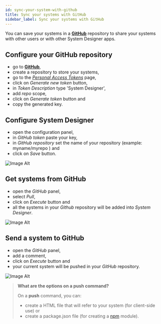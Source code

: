 ```yaml
---
id: sync-your-system-with-github
title: Sync your systems with GitHub
sidebar_label: Sync your systems with GitHub
---
```


You can save your systems in a **[GitHub](https://github.com)** repository to share your systems with other users or with other System Designer apps.  

## Configure your GitHub repository

- go to **[GitHub](https://github.com)**,
- create a repository to store your systems,
- go to the *[Personal Access Tokens](https://github.com/settings/tokens)* page,
- click on *Generate new token* button,
- in *Token Description* type 'System Designer',
- add *repo* scope,
- click on *Generate token* button and
- copy the generated key.

## Configure System Designer

- open the configuration panel,
- in *GitHub token* paste your key,
- in *GitHub repository* set the name of your repository (example: myname/myrepo ) and
- click on *Save* button.

![Image Alt](../../img/9ab67dd-config.png)

## Get systems from GitHub

- open the *GitHub* panel,
- select *Pull*,
- click on *Execute* button and
- all the systems in your *Github* repository will be added into *System Designer*.

![Image Alt](../../img/86143e8-sync.png)

## Send a system to GitHub

- open the *GitHub* panel,
- add a comment,
- click on *Execute* button and
- your current system will be pushed in your *GitHub* repository.

![Image Alt](../../img/5dde98a-push.png)

>**What are the options on a push command?**
>
>On a **push** command, you can:
>- create a HTML file that will refer to your system (for client-side use) or
>- create a package.json file (for creating a [npm](https://www.npmjs.com) module).